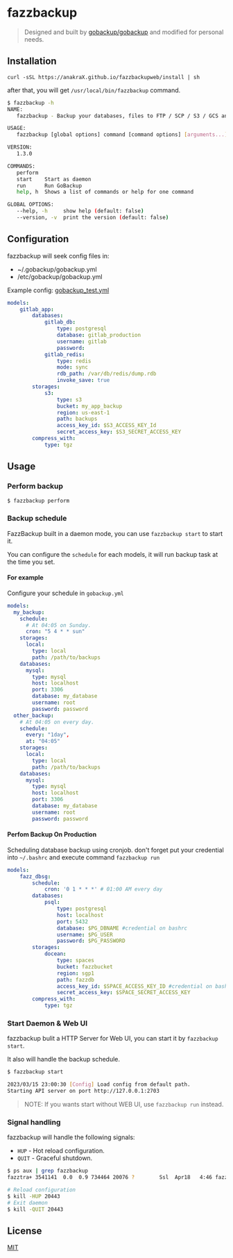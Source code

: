 # fazzbackup

> Designed and built by [gobackup/gobackup](https://github.com/gobackup/gobackup) and modified for personal needs.

## Installation

```shell
curl -sSL https://anakraX.github.io/fazzbackupweb/install | sh
```

after that, you will get `/usr/local/bin/fazzbackup` command.

```bash
$ fazzbackup -h
NAME:
   fazzbackup - Backup your databases, files to FTP / SCP / S3 / GCS and other cloud storages.

USAGE:
   fazzbackup [global options] command [command options] [arguments...]

VERSION:
   1.3.0

COMMANDS:
   perform
   start    Start as daemon
   run      Run GoBackup
   help, h  Shows a list of commands or help for one command

GLOBAL OPTIONS:
   --help, -h     show help (default: false)
   --version, -v  print the version (default: false)
```

## Configuration

fazzbackup will seek config files in:

-   ~/.gobackup/gobackup.yml
-   /etc/gobackup/gobackup.yml

Example config: [gobackup_test.yml](https://github.com/huacnlee/gobackup/blob/master/gobackup_test.yml)

```yml
models:
    gitlab_app:
        databases:
            gitlab_db:
                type: postgresql
                database: gitlab_production
                username: gitlab
                password:
            gitlab_redis:
                type: redis
                mode: sync
                rdb_path: /var/db/redis/dump.rdb
                invoke_save: true
        storages:
            s3:
                type: s3
                bucket: my_app_backup
                region: us-east-1
                path: backups
                access_key_id: $S3_ACCESS_KEY_Id
                secret_access_key: $S3_SECRET_ACCESS_KEY
        compress_with:
            type: tgz
```

## Usage

### Perform backup

```bash
$ fazzbackup perform
```

### Backup schedule

FazzBackup built in a daemon mode, you can use `fazzbackup start` to start it.

You can configure the `schedule` for each models, it will run backup task at the time you set.

#### For example

Configure your schedule in `gobackup.yml`

```yml
models:
  my_backup:
    schedule:
      # At 04:05 on Sunday.
      cron: "5 4 * * sun"
    storages:
      local:
        type: local
        path: /path/to/backups
    databases:
      mysql:
        type: mysql
        host: localhost
        port: 3306
        database: my_database
        username: root
        password: password
  other_backup:
    # At 04:05 on every day.
    schedule:
      every: "1day",
      at: "04:05"
    storages:
      local:
        type: local
        path: /path/to/backups
    databases:
      mysql:
        type: mysql
        host: localhost
        port: 3306
        database: my_database
        username: root
        password: password
```

#### Perfom Backup On Production

Scheduling database backup using cronjob. don't forget put your credential into `~/.bashrc` and execute command `fazzbackup run`

```yml
models:
    fazz_dbsg:
        schedule:
            cron: '0 1 * * *' # 01:00 AM every day
        databases:
            psql:
                type: postgresql
                host: localhost
                port: 5432
                database: $PG_DBNAME #credential on bashrc
                username: $PG_USER
                password: $PG_PASSWORD
        storages:
            docean:
                type: spaces
                bucket: fazzbucket
                region: sgp1
                path: fazzdb
                access_key_id: $SPACE_ACCESS_KEY_ID #credential on bashrc
                secret_access_key: $SPACE_SECRET_ACCESS_KEY
        compress_with:
            type: tgz
```

### Start Daemon & Web UI

fazzbackup bulit a HTTP Server for Web UI, you can start it by `fazzbackup start`.

It also will handle the backup schedule.

```bash
$ fazzbackup start

2023/03/15 23:00:30 [Config] Load config from default path.
Starting API server on port http://127.0.0.1:2703
```

> NOTE: If you wants start without WEB UI, use `fazzbackup run` instead.

### Signal handling

fazzbackup will handle the following signals:

-   `HUP` - Hot reload configuration.
-   `QUIT` - Graceful shutdown.

```bash
$ ps aux | grep fazzbackup
fazztra+ 3541141  0.0  0.9 734464 20076 ?        Ssl  Apr18   4:46 fazzbackup run

# Reload configuration
$ kill -HUP 20443
# Exit daemon
$ kill -QUIT 20443
```

## License

[MIT](https://choosealicense.com/licenses/mit/)
